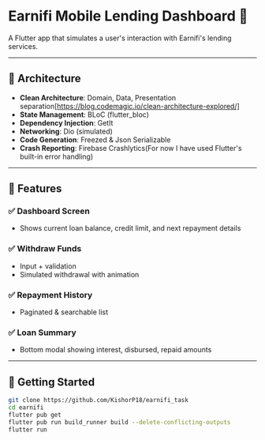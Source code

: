 # Earnifi Mobile Lending Dashboard 📱

A Flutter app that simulates a user's interaction with Earnifi's lending services.

---

## 🧱 Architecture

- **Clean Architecture**: Domain, Data, Presentation
  separation[https://blog.codemagic.io/clean-architecture-explored/]
- **State Management**: BLoC (flutter_bloc)
- **Dependency Injection**: GetIt
- **Networking**: Dio (simulated)
- **Code Generation**: Freezed & Json Serializable
- **Crash Reporting**: Firebase Crashlytics(For now I have used Flutter's built-in error handling)

---

## 📱 Features

### ✅ Dashboard Screen

- Shows current loan balance, credit limit, and next repayment details

### ✅ Withdraw Funds

- Input + validation
- Simulated withdrawal with animation

### ✅ Repayment History

- Paginated & searchable list

### ✅ Loan Summary

- Bottom modal showing interest, disbursed, repaid amounts

---

## 🚀 Getting Started

```bash
git clone https://github.com/KishorP18/earnifi_task
cd earnifi
flutter pub get
flutter pub run build_runner build --delete-conflicting-outputs
flutter run
```
